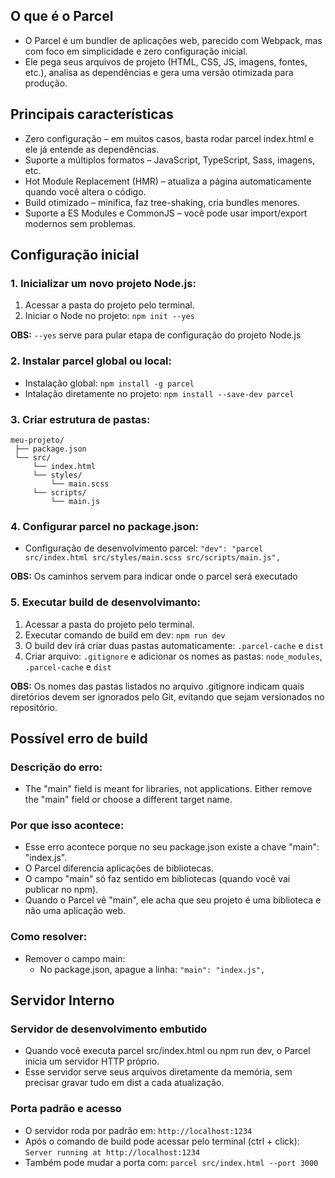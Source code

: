 ## O que é o Parcel
- O Parcel é um bundler de aplicações web, parecido com Webpack, mas com foco em simplicidade e zero configuração inicial.
- Ele pega seus arquivos de projeto (HTML, CSS, JS, imagens, fontes, etc.), analisa as dependências e gera uma versão otimizada para produção.

## Principais características
- Zero configuração – em muitos casos, basta rodar parcel index.html e ele já entende as dependências.
- Suporte a múltiplos formatos – JavaScript, TypeScript, Sass, imagens, etc.
- Hot Module Replacement (HMR) – atualiza a página automaticamente quando você altera o código.
- Build otimizado – minifica, faz tree-shaking, cria bundles menores.
- Suporte a ES Modules e CommonJS – você pode usar import/export modernos sem problemas.

## Configuração inicial
### 1. Inicializar um novo projeto Node.js:
1. Acessar a pasta do projeto pelo terminal.  
2. Iniciar o Node no projeto: ``npm init --yes``

**OBS:** ``--yes`` serve para pular etapa de configuração do projeto Node.js 

### 2. Instalar parcel global ou local:
- Instalação global: ``npm install -g parcel``
- Intalação diretamente no projeto: ``npm install --save-dev parcel``

### 3. Criar estrutura de pastas:
```
meu-projeto/
 ├── package.json
 └── src/
     └── index.html
     └── styles/
         └── main.scss
     └── scripts/
         └── main.js
```
### 4. Configurar parcel no package.json:
- Configuração de desenvolvimento parcel: ``"dev": "parcel src/index.html src/styles/main.scss src/scripts/main.js",``

**OBS:** Os caminhos servem para indicar onde o parcel será executado

### 5. Executar build de desenvolvimanto:
1. Acessar a pasta do projeto pelo terminal.
2. Executar comando de build em dev: ``npm run dev``
3. O build dev irá criar duas pastas automaticamente: ``.parcel-cache`` e ``dist`` 
4. Criar arquivo: `.gitignore` e adicionar os nomes as pastas: `node_modules`, ``.parcel-cache`` e ``dist``

**OBS:** Os nomes das pastas listados no arquivo .gitignore indicam quais diretórios devem ser ignorados pelo Git, evitando que sejam versionados no repositório.

## Possível erro de build
### Descrição do erro:
- The "main" field is meant for libraries, not applications. Either remove the "main" field or choose a different target name.

### Por que isso acontece:
- Esse erro acontece porque no seu package.json existe a chave "main": "index.js".
- O Parcel diferencia aplicações de bibliotecas.
- O campo "main" só faz sentido em bibliotecas (quando você vai publicar no npm).
- Quando o Parcel vê "main", ele acha que seu projeto é uma biblioteca e não uma aplicação web.

### Como resolver:
- Remover o campo main:
    - No package.json, apague a linha: ``"main": "index.js",``

## Servidor Interno
### Servidor de desenvolvimento embutido
- Quando você executa parcel src/index.html ou npm run dev, o Parcel inicia um servidor HTTP próprio.
- Esse servidor serve seus arquivos diretamente da memória, sem precisar gravar tudo em dist a cada atualização.

### Porta padrão e acesso
- O servidor roda por padrão em: ``http://localhost:1234``
- Após o comando de build pode acessar pelo terminal (ctrl + click): ``Server running at http://localhost:1234`` 
- Também pode mudar a porta com: ``parcel src/index.html --port 3000``